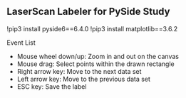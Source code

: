 ## LaserScan Labeler for PySide Study

!pip3 install pyside6==6.4.0
!pip3 install matplotlib==3.6.2

Event List
 - Mouse wheel down/up: Zoom in and out on the canvas
 - Mouse drag: Select points within the drawn rectangle
 - Right arrow key: Move to the next data set
 - Left arrow key: Move to the previous data set
 - ESC key: Save the label

